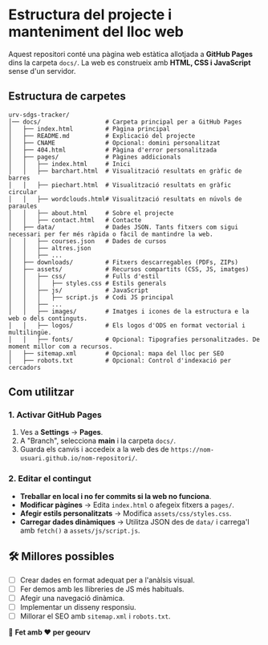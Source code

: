 # Estructura del projecte i manteniment del lloc web

Aquest repositori conté una pàgina web estàtica allotjada a **GitHub Pages** dins la carpeta `docs/`. La web es construeix amb **HTML, CSS i JavaScript** sense d'un servidor.

## Estructura de carpetes

```
urv-sdgs-tracker/
│── docs/                  # Carpeta principal per a GitHub Pages
│   ├── index.html         # Pàgina principal
│   ├── README.md          # Explicació del projecte
│   ├── CNAME              # Opcional: domini personalitzat
│   ├── 404.html           # Pàgina d'error personalitzada
│   ├── pages/             # Pàgines addicionals
│   │   ├── index.html     # Inici
│   │   ├── barchart.html  # Visualització resultats en gràfic de barres
│   │   ├── piechart.html  # Visualització resultats en gràfic circular
│   │   ├── wordclouds.html# Visualització resultats en núvols de paraules
│   │   ├── about.html     # Sobre el projecte
│   │   ├── contact.html   # Contacte
│   ├── data/              # Dades JSON. Tants fitxers com sigui necessari per fer més ràpida o fàcil de mantindre la web.
│   │   ├── courses.json   # Dades de cursos
│   │   ├── altres.json
│   │   ├── ...
│   ├── downloads/         # Fitxers descarregables (PDFs, ZIPs)
│   ├── assets/            # Recursos compartits (CSS, JS, imatges)
│   │   ├── css/           # Fulls d'estil
│   │   │   ├── styles.css # Estils generals
│   │   ├── js/            # JavaScript
│   │   │   ├── script.js  # Codi JS principal
│   │   ├── ...
│   │   ├── images/        # Imatges i icones de la estructura e la web o dels continguts.
│   │   ├── logos/         # Els logos d'ODS en format vectorial i multilingüe.
│   │   ├── fonts/         # Opcional: Tipografies personalitzades. De moment millor com a recursos.
│   ├── sitemap.xml        # Opcional: mapa del lloc per SEO
│   ├── robots.txt         # Opcional: Control d'indexació per cercadors
```

## Com utilitzar

### 1. Activar GitHub Pages
1. Ves a **Settings** → **Pages**.
2. A "Branch", selecciona **main** i la carpeta `docs/`.
3. Guarda els canvis i accedeix a la web des de `https://nom-usuari.github.io/nom-repositori/`.

### 2. Editar el contingut
- **Treballar en local i no fer commits si la web no funciona**.
- **Modificar pàgines** → Edita `index.html` o afegeix fitxers a `pages/`.
- **Afegir estils personalitzats** → Modifica `assets/css/styles.css`.
- **Carregar dades dinàmiques** → Utilitza JSON des de `data/` i carrega'l amb `fetch()` a `assets/js/script.js`.


## 🛠️ Millores possibles
- [ ] Crear dades en format adequat per a l'anàlsis visual.
- [ ] Fer demos amb les llibreries de JS més habituals.
- [ ] Afegir una navegació dinàmica.
- [ ] Implementar un disseny responsiu.
- [ ] Millorar el SEO amb `sitemap.xml` i `robots.txt`.

📌 **Fet amb ❤️ per geourv**


